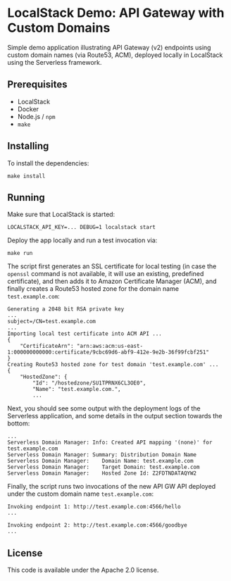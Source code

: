 # LocalStack Demo: API Gateway with Custom Domains

Simple demo application illustrating API Gateway (v2) endpoints using custom domain names (via Route53, ACM), deployed locally in LocalStack using the Serverless framework.

## Prerequisites

* LocalStack
* Docker
* Node.js / `npm`
* `make`

## Installing

To install the dependencies:
```
make install
```

## Running

Make sure that LocalStack is started:
```
LOCALSTACK_API_KEY=... DEBUG=1 localstack start
```

Deploy the app locally and run a test invocation via:
```
make run
```

The script first generates an SSL certificate for local testing (in case the `openssl` command is not available, it will use an existing, predefined certificate), and then adds it to Amazon Certificate Manager (ACM), and finally creates a Route53 hosted zone for the domain name `test.example.com`:
```
Generating a 2048 bit RSA private key
...
subject=/CN=test.example.com
...
Importing local test certificate into ACM API ...
{
    "CertificateArn": "arn:aws:acm:us-east-1:000000000000:certificate/9cbc69d6-abf9-412e-9e2b-36f99fcbf251"
}
Creating Route53 hosted zone for test domain 'test.example.com' ...
{
    "HostedZone": {
        "Id": "/hostedzone/SU1TPRNX6CL3OE0",
        "Name": "test.example.com.",
        ...
```

Next, you should see some output with the deployment logs of the Serverless application, and some details in the output section towards the bottom:
```
...
Serverless Domain Manager: Info: Created API mapping '(none)' for test.example.com
Serverless Domain Manager: Summary: Distribution Domain Name
Serverless Domain Manager:    Domain Name: test.example.com
Serverless Domain Manager:    Target Domain: test.example.com
Serverless Domain Manager:    Hosted Zone Id: Z2FDTNDATAQYW2
```

Finally, the script runs two invocations of the new API GW API deployed under the custom domain name `test.example.com`:
```
Invoking endpoint 1: http://test.example.com:4566/hello
...

Invoking endpoint 2: http://test.example.com:4566/goodbye
...
```

## License

This code is available under the Apache 2.0 license.
